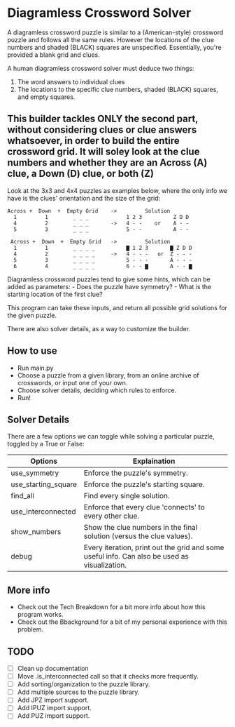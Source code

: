 # Diagramless Crossword Solver

A diagramless crossword puzzle is similar to a (American-style) crossword puzzle and follows all the same rules. However the locations of the clue numbers and shaded (BLACK) squares are unspecified. Essentially, you're provided a blank grid and clues.

A human diagramless crossword solver must deduce two things:

1. The word answers to individual clues
2. The locations to the specific clue numbers, shaded (BLACK) squares, and empty squares.

## This builder tackles ONLY the second part, without considering clues or clue answers whatsoever, in order to build the entire crossword grid. It will soley look at the clue numbers and whether they are an Across (A) clue, a Down (D) clue, or both (Z)

Look at the 3x3 and 4x4 puzzles as examples below, where the only info we have is the clues' orientation and the size of the grid:

~~~text
Across +  Down  +  Empty Grid    ->         Solution
  1         1        _ _ _            1 2 3          Z D D
  4         2        _ _ _       ->   4 - -    or    A - -
  5         3        _ _ _            5 - -          A - -
~~~

~~~text
 Across +  Down  +  Empty Grid   ->         Solution
  1         1        _ _ _ _          ▇ 1 2 3       ▇ Z D D
  4         2        _ _ _ _     ->   4 - - -   or  Z - - -
  5         3        _ _ _ _          5 - - -       A - - -
  6         4        _ _ _ _          6 - - ▇       A - - ▇
~~~

Diagramless crossword puzzles tend to give some hints, which can be added as parameters:
    - Does the puzzle have symmetry?
    - What is the starting location of the first clue?

This program can take these inputs, and return all possible grid solutions for the given puzzle.

There are also solver details, as a way to customize the builder.

## How to use

- Run main.py
- Choose a puzzle from a given library, from an online archive of crosswords, or input one of your own.
- Choose solver details, deciding which rules to enforce.
- Run!

## Solver Details

There are a few options we can toggle while solving a particular puzzle, toggled by a True or False:

| Options             | Explaination |
| ---                 | ------ |
| use_symmetry        | Enforce the puzzle's symmetry. |
| use_starting_square | Enforce the puzzle's starting square. |
| find_all            | Find every single solution. |
| use_interconnected  | Enforce that every clue 'connects' to every other clue. |
| show_numbers        | Show the clue numbers in the final solution (versus the clue values). |
| debug               | Every iteration, print out the grid and some useful info. Can also be used as visualization. |

## More info

- Check out the Tech Breakdown for a bit more info about how this program works.
- Check out the Bbackground for a bit of my personal experience with this problem.

## TODO

- [ ] Clean up documentation
- [ ] Move .is_interconnected call so that it checks more frequently.
- [ ] Add sorting/organization to the puzzle library.
- [ ] Add multiple sources to the puzzle library.
- [ ] Add JPZ import support.
- [ ] Add IPUZ import support.
- [ ] Add PUZ import support.
